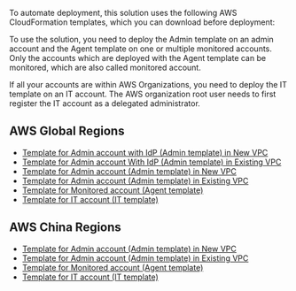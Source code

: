 To automate deployment, this solution uses the following AWS CloudFormation templates, which you can download before deployment:

To use the solution, you need to deploy the Admin template on an admin account and the Agent template on one or multiple monitored accounts. Only the accounts which are deployed with the Agent template can be monitored, which are also called monitored account.

If all your accounts are within AWS Organizations, you need to deploy the IT template on an IT account. The AWS organization root user needs to first register the IT account as a delegated administrator.


## AWS Global Regions

- [Template for Admin account with IdP (Admin template) in New VPC](https://aws-gcr-solutions.s3.amazonaws.com/aws-sensitive-data-protection/latest/default/AdminWithIdP.template.json)
- [Template for Admin account With IdP (Admin template) in Existing VPC](https://aws-gcr-solutions.s3.amazonaws.com/aws-sensitive-data-protection/latest/default/AdminExistVpcWithIdP.template.json)
- [Template for Admin account (Admin template) in New VPC](https://aws-gcr-solutions.s3.amazonaws.com/aws-sensitive-data-protection/latest/default/Admin.template.json)
- [Template for Admin account (Admin template) in Existing VPC](https://aws-gcr-solutions.s3.amazonaws.com/aws-sensitive-data-protection/latest/default/AdminExistVpc.template.json)
- [Template for Monitored account (Agent template)](https://aws-gcr-solutions.s3.amazonaws.com/aws-sensitive-data-protection/latest/default/Agent.template.json)
- [Template for IT account (IT template)](https://aws-gcr-solutions.s3.amazonaws.com/aws-sensitive-data-protection/latest/default/IT.template.json)

## AWS China Regions

- [Template for Admin account (Admin template) in New VPC](https://aws-gcr-solutions.s3.cn-north-1.amazonaws.com.cn/aws-sensitive-data-protection/latest/cn/Admin.template.json)
- [Template for Admin account (Admin template) in Existing VPC](https://aws-gcr-solutions.s3.cn-north-1.amazonaws.com.cn/aws-sensitive-data-protection/latest/cn/AdminExistVpc.template.json)
- [Template for Monitored account (Agent template)](https://aws-gcr-solutions.s3.cn-north-1.amazonaws.com.cn/aws-sensitive-data-protection/latest/cn/Agent.template.json)
- [Template for IT account (IT template)](https://aws-gcr-solutions.s3.cn-north-1.amazonaws.com.cn/aws-sensitive-data-protection/latest/cn/IT.template.json)



